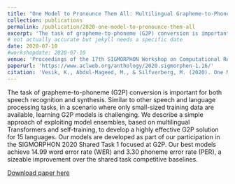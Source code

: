 ```yaml
---
title: "One Model to Pronounce Them All: Multilingual Grapheme-to-Phoneme Conversion With a Transformer Ensemble"
collection: publications
permalink: /publication/2020-one-model-to-pronounce-them-all
excerpt: 'The task of grapheme-to-phoneme (G2P) conversion is important for both speech recognition and synthesis. Similar to other speech and language processing tasks, in a scenario where only small-sized training data are available, learning G2P models is challenging. We describe a simple approach of exploiting model ensembles, based on multilingual Transformers and self-training, to develop a highly effective G2P solution for 15 languages. Our models are developed as part of our participation in the SIGMORPHON 2020 Shared Task 1 focused at G2P. Our best models achieve 14.99 word error rate (WER) and 3.30 phoneme error rate (PER), a sizeable improvement over the shared task competitive baselines.'
# not actually accurate but jekyll needs a specific date
date: 2020-07-10
#workshopdate: 2020-07-10
venue: 'Proceedings of the 17th SIGMORPHON Workshop on Computational Research in Phonetics, Phonology, and Morphology'
paperurl: 'https://www.aclweb.org/anthology/2020.sigmorphon-1.16/'
citation: 'Vesik, K., Abdul-Mageed, M., & Silfverberg, M. (2020). One Model to Pronounce Them All: Multilingual Grapheme-to-Phoneme Conversion With a Transformer Ensemble. In <i>Proceedings of the 17th SIGMORPHON Workshop on Computational Research in Phonetics, Phonology, and Morphology</i>, Seattle.'
---
```

The task of grapheme-to-phoneme (G2P) conversion is important for both speech recognition and synthesis. Similar to other speech and language processing tasks, in a scenario where only small-sized training data are available, learning G2P models is challenging. We describe a simple approach of exploiting model ensembles, based on multilingual Transformers and self-training, to develop a highly effective G2P solution for 15 languages. Our models are developed as part of our participation in the SIGMORPHON 2020 Shared Task 1 focused at G2P. Our best models achieve 14.99 word error rate (WER) and 3.30 phoneme error rate (PER), a sizeable improvement over the shared task competitive baselines.

[Download paper here](https://www.aclweb.org/anthology/2020.sigmorphon-1.16.pdf)

<!--Recommended citation: 
Vesik, K., Abdul-Mageed, M., & Silfverberg, M. (2020). One Model to Pronounce Them All: Multilingual Grapheme-to-Phoneme Conversion With a Transformer Ensemble. In <i>Proceedings of the 17th SIGMORPHON Workshop on Computational Research in Phonetics, Phonology, and Morphology</i>, Seattle.-->

